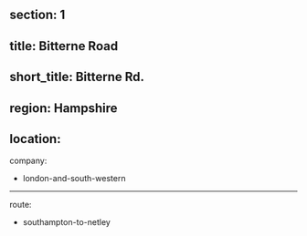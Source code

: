﻿section: 1
----
title: Bitterne Road
----
short_title: Bitterne Rd.
----
region: Hampshire
----
location: 
----
company:
- london-and-south-western
----
route:
- southampton-to-netley
